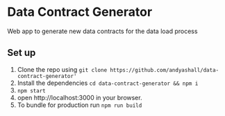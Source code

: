 # Data Contract Generator

Web app to generate new data contracts for the data load process

## Set up

1. Clone the repo using `git clone https://github.com/andyashall/data-contract-generator'`
2. Install the dependencies `cd data-contract-generator && npm i`
3. `npm start`
4. open http://localhost:3000 in your browser.
5. To bundle for production run `npm run build`
